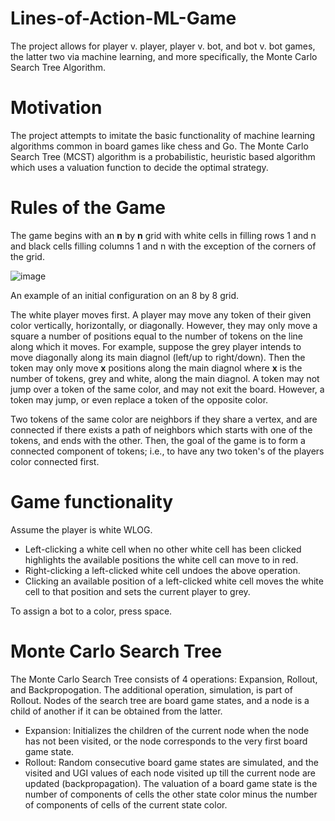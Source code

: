 # Lines-of-Action-ML-Game
The project allows for player v. player, player v. bot, and bot v. bot games, the latter two via machine learning, and more specifically, the Monte Carlo Search Tree Algorithm.

# Motivation
The project attempts to imitate the basic functionality of machine learning algorithms common in board games like chess and Go. The Monte Carlo Search Tree (MCST) algorithm is a probabilistic,
heuristic based algorithm which uses a valuation function to decide the optimal strategy.

# Rules of the Game
The game begins with an **n** by **n** grid with white cells in filling rows 1 and n and black cells filling columns 1 and n with the exception of the corners of the grid.




![image](https://user-images.githubusercontent.com/107969255/183268718-7e91d127-e379-4cd6-902a-192765c0df17.png)


An example of an initial configuration on an 8 by 8 grid.


The white player moves first. A player may move any token of their given color vertically, horizontally, or diagonally. However, they may only move a square a number of positions
equal to the number of tokens on the line along which it moves. For example, suppose the grey player intends to move diagonally along its main diagnol (left/up to right/down). 
Then the token may only move **x** positions along the main diagnol where **x** is the number of tokens, grey and white, along the main diagnol. A token may not jump over a token
of the same color, and may not exit the board. However, a token may jump, or even replace a token of the opposite color. 

Two tokens of the same color are neighbors if they share a vertex, and are connected if there exists a path of neighbors which starts with one of the tokens, and ends with the other.
Then, the goal of the game is to form a connected component of tokens; i.e., to have any two token's of the players color connected first. 

# Game functionality

Assume the player is white WLOG.
- Left-clicking a white cell when no other white cell has been clicked highlights the available positions the white cell can move to in red.
- Right-clicking a left-clicked white cell undoes the above operation.
- Clicking an available position of a left-clicked white cell moves the white cell to that position and sets the current player to grey.

To assign a bot to a color, press space. 

# Monte Carlo Search Tree

The Monte Carlo Search Tree consists of 4 operations: Expansion, Rollout, and Backpropogation. The additional operation, simulation, is part of Rollout. Nodes of the search
tree are board game states, and a node is a child of another if it can be obtained from the latter.

- Expansion: Initializes the children of the current node when the node has not been visited, or the node corresponds to the very first board game state.
- Rollout: Random consecutive board game states are simulated, and the visited and UGI values of each node visited up till the current node are updated (backpropagation).
The valuation of a board game state is the number of components of cells the other state color minus the number of components of cells of the current state color.

